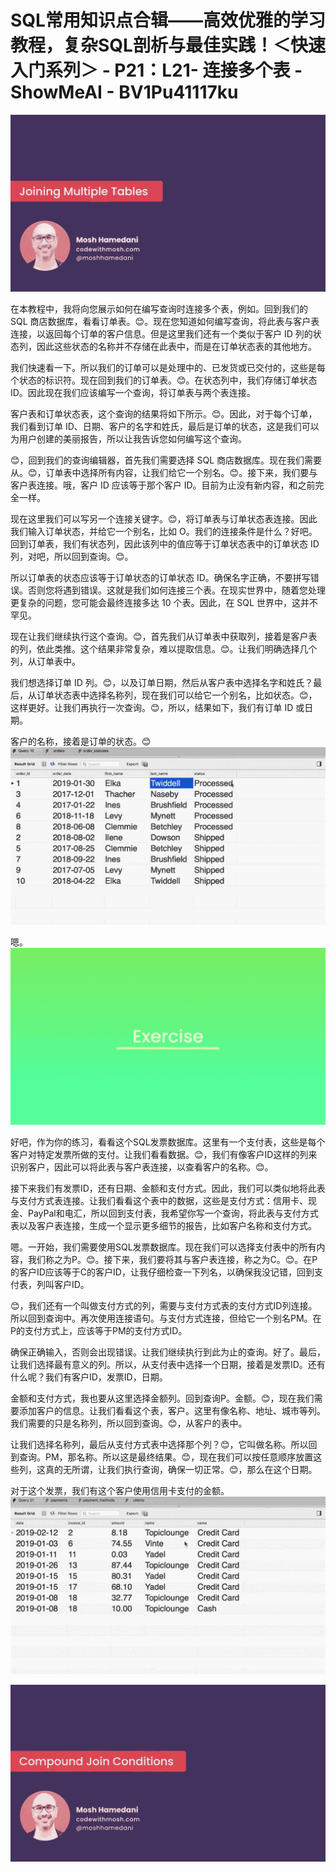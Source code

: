 # SQL常用知识点合辑——高效优雅的学习教程，复杂SQL剖析与最佳实践！＜快速入门系列＞ - P21：L21- 连接多个表 - ShowMeAI - BV1Pu41117ku

![](img/2073790dd6021bcc01fbda62e137a44d_0.png)

在本教程中，我将向您展示如何在编写查询时连接多个表，例如。回到我们的 SQL 商店数据库，看看订单表。😊。现在您知道如何编写查询，将此表与客户表连接，以返回每个订单的客户信息。但是这里我们还有一个类似于客户 ID 列的状态列，因此这些状态的名称并不存储在此表中，而是在订单状态表的其他地方。

我们快速看一下。所以我们的订单可以是处理中的、已发货或已交付的，这些是每个状态的标识符。现在回到我们的订单表。😊。在状态列中，我们存储订单状态 ID。因此现在我们应该编写一个查询，将订单表与两个表连接。

客户表和订单状态表，这个查询的结果将如下所示。😊。因此，对于每个订单，我们看到订单 ID、日期、客户的名字和姓氏，最后是订单的状态，这是我们可以为用户创建的美丽报告，所以让我告诉您如何编写这个查询。

😊，回到我们的查询编辑器，首先我们需要选择 SQL 商店数据库。现在我们需要从。😊，订单表中选择所有内容，让我们给它一个别名。😊。接下来，我们要与客户表连接。哦，客户 ID 应该等于那个客户 ID。目前为止没有新内容，和之前完全一样。

现在这里我们可以写另一个连接关键字。😊，将订单表与订单状态表连接。因此我们输入订单状态，并给它一个别名，比如 O。我们的连接条件是什么？好吧。回到订单表，我们有状态列，因此该列中的值应等于订单状态表中的订单状态 ID 列，对吧，所以回到查询。😊。

所以订单表的状态应该等于订单状态的订单状态 ID。确保名字正确，不要拼写错误。否则您将遇到错误。这就是我们如何连接三个表。在现实世界中，随着您处理更复杂的问题，您可能会最终连接多达 10 个表。因此，在 SQL 世界中，这并不罕见。

现在让我们继续执行这个查询。😊，首先我们从订单表中获取列，接着是客户表的列，依此类推。这个结果非常复杂，难以提取信息。😊。让我们明确选择几个列，从订单表中。

我们想选择订单 ID 列。😊，以及订单日期，然后从客户表中选择名字和姓氏？最后，从订单状态表中选择名称列，现在我们可以给它一个别名，比如状态。😊，这样更好。让我们再执行一次查询。😊，所以，结果如下，我们有订单 ID 或日期。

客户的名称，接着是订单的状态。😊 ![](img/2073790dd6021bcc01fbda62e137a44d_2.png)

嗯。![](img/2073790dd6021bcc01fbda62e137a44d_4.png)

好吧，作为你的练习，看看这个SQL发票数据库。这里有一个支付表，这些是每个客户对特定发票所做的支付。让我们看看数据。😊，我们有像客户ID这样的列来识别客户，因此可以将此表与客户表连接，以查看客户的名称。😊。

接下来我们有发票ID，还有日期、金额和支付方式。因此，我们可以类似地将此表与支付方式表连接。让我们看看这个表中的数据，这些是支付方式：信用卡、现金、PayPal和电汇，所以回到支付表，我希望你写一个查询，将此表与支付方式表以及客户表连接，生成一个显示更多细节的报告，比如客户名称和支付方式。

嗯。一开始，我们需要使用SQL发票数据库。现在我们可以选择支付表中的所有内容，我们称之为P。😊。接下来，我们要将其与客户表连接，称之为C。😊。在P的客户ID应该等于C的客户ID，让我仔细检查一下列名，以确保我没记错，回到支付表，列叫客户ID。

😊，我们还有一个叫做支付方式的列，需要与支付方式表的支付方式ID列连接。所以回到查询中。再次使用连接语句。与支付方式连接，但给它一个别名PM。在P的支付方式上，应该等于PM的支付方式ID。

确保正确输入，否则会出现错误。让我们继续执行到此为止的查询。好了。最后，让我们选择最有意义的列。所以，从支付表中选择一个日期，接着是发票ID。还有什么呢？我们有客户ID，发票ID，日期。

金额和支付方式，我也要从这里选择金额列。回到查询P。金额。😊，现在我们需要添加客户的信息。让我们看看这个表，客户。这里有像名称、地址、城市等列。我们需要的只是名称列，所以回到查询。😊，从客户的表中。

让我们选择名称列，最后从支付方式表中选择那个列？😊，它叫做名称。所以回到查询。PM，那名称。所以这是最终结果。😊，现在我们可以按任意顺序放置这些列，这真的无所谓，让我们执行查询，确保一切正常。😊，那么在这个日期。

对于这个发票，我们有这个客户使用信用卡支付的金额。![](img/2073790dd6021bcc01fbda62e137a44d_6.png)

![](img/2073790dd6021bcc01fbda62e137a44d_7.png)
